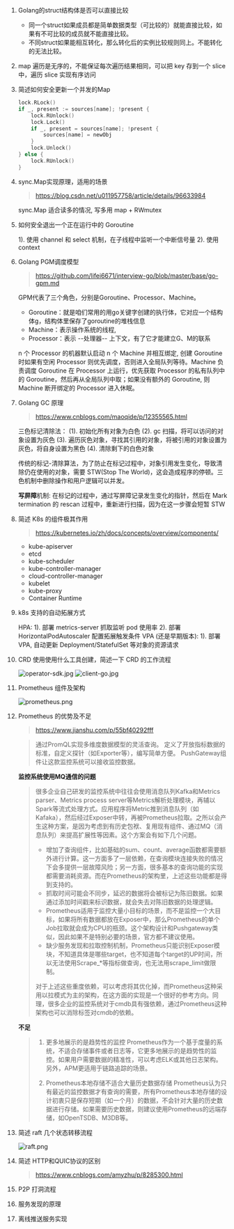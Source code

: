 1. Golang的struct结构体是否可以直接比较

    * 同一个struct如果成员都是简单数据类型（可比较的）就能直接比较，如果有不可比较的成员就不能直接比较。
    * 不同struct如果能相互转化，那么转化后的实例比较规则同上。不能转化的无法比较。

2. map 遍历是无序的，不能保证每次遍历结果相同，可以把 key 存到一个 slice 中，遍历 slice 实现有序访问


2. 简述如何安全更新一个并发的Map

    ``` Go
    lock.RLock()
    if _, present := sources[name]; !present {
        lock.RUnlock()
        lock.Lock()
        if _, present = sources[name]; !present {
            sources[name] = newObj
        }
        lock.Unlock()
    } else {
        lock.RUnlock()
    }
    ```

3. sync.Map实现原理，适用的场景

    > https://blog.csdn.net/u011957758/article/details/96633984

    sync.Map 适合读多的情况, 写多用 map + RWmutex

5. 如何安全退出一个正在运行中的 Goroutine

    1). 使用 channel 和 select 机制，在子线程中监听一个中断信号量
    2). 使用 context

3. Golang PGM调度模型

    > https://github.com/lifei6671/interview-go/blob/master/base/go-gpm.md

    GPM代表了三个角色，分别是Goroutine、Processor、Machine。

    * Goroutine：就是咱们常用的用go关键字创建的执行体，它对应一个结构体g，结构体里保存了goroutine的堆栈信息
    * Machine：表示操作系统的线程,
    * Processor：表示 --处理器-- 上下文，有了它才能建立G、M的联系

    n 个 Processor 的机器默认启动 n 个 Machine 并相互绑定, 创建 Goroutine 时如果有空闲 Processor 则优先调度，否则进入全局队列等待。Machine 负责调度 Goroutine 在 Processor 上运行，优先获取 Processor 的私有队列中的 Goroutine，然后再从全局队列中取；如果没有额外的 Goroutine, 则 Machine 断开绑定的 Processor 进入休眠。

4. Golang GC 原理

    > https://www.cnblogs.com/maoqide/p/12355565.html

    三色标记清除法：
    (1). 初始化所有对象为白色
    (2). gc 扫描，将可以访问的对象设置为灰色
    (3). 遍历灰色对象，寻找其引用的对象，将被引用的对象设置为灰色，将自身设置为黑色
    (4). 清除剩下的白色对象

    传统的标记-清除算法，为了防止在标记过程中，对象引用发生变化，导致清除仍在使用的对象，需要 STW(Stop The World)，这会造成程序的停顿。三色机制中删除操作和用户逻辑可以并发。

    **写屏障**机制: 在标记的过程中，通过写屏障记录发生变化的指针，然后在 Mark termination 的 rescan 过程中，重新进行扫描，因为在这一步骤会短暂 STW

11. 简述 K8s 的组件极其作用

    > https://kubernetes.io/zh/docs/concepts/overview/components/

    * kube-apiserver
    * etcd
    * kube-scheduler
    * kube-controller-manager
    * cloud-controller-manager
    * kubelet
    * kube-proxy
    * Container Runtime

7. k8s 支持的自动拓展方式

    HPA:
    1). 部署 metrics-server 抓取监听 pod 使用率
    2). 部署 HorizontalPodAutoscaler 配置拓展触发条件
    VPA (还是早期版本):
    1). 部署 VPA, 自动更新 Deployment/StatefulSet 等对象的资源请求

8. CRD 使用使用什么工具创建，简述一下 CRD 的工作流程

    ![operator-sdk.jpg](../images/golang-interview/operator-sdk.jpg)
    ![client-go.jpg](../images/golang-interview/client-go.jpg)

10. Prometheus 组件及架构

    ![prometheus.png](../images/golang-interview/prometheus.png)

9. Prometheus 的优势及不足

    > https://www.jianshu.com/p/55bf40292fff

    > 通过PromQL实现多维度数据模型的灵活查询。
    > 定义了开放指标数据的标准，自定义探针（如Exporter等），编写简单方便。
    > PushGateway组件让这款监控系统可以接收监控数据。

    **监控系统使用MQ通信的问题**
    > 很多企业自己研发的监控系统中往往会使用消息队列Kafka和Metrics parser、Metrics process server等Metrics解析处理模块，再辅以Spark等流式处理方式。应用程序将Metric推到消息队列（如Kafaka），然后经过Exposer中转，再被Prometheus拉取。之所以会产生这种方案，是因为考虑到有历史包袱、复用现有组件、通过MQ（消息队列）来提高扩展性等因素。这个方案会有如下几个问题。
    > 
    > - 增加了查询组件，比如基础的sum、count、average函数都需要额外进行计算。这一方面多了一层依赖，在查询模块连接失败的情况下会多提供一层故障风险；另一方面，很多基本的查询功能的实现都需要消耗资源。而在Prometheus的架构里，上述这些功能都是得到支持的。
    > - 抓取时间可能会不同步，延迟的数据将会被标记为陈旧数据。如果通过添加时间戳来标识数据，就会失去对陈旧数据的处理逻辑。
    > - Prometheus适用于监控大量小目标的场景，而不是监控一个大目标，如果将所有数据都放在Exposer中，那么Prometheus的单个Job拉取就会成为CPU的瓶颈。这个架构设计和Pushgateway类似，因此如果不是特别必要的场景，官方都不建议使用。
    > - 缺少服务发现和拉取控制机制，Prometheus只能识别Exposer模块，不知道具体是哪些target，也不知道每个target的UP时间，所以无法使用Scrape_*等指标做查询，也无法用scrape_limit做限制。
    >
    > 对于上述这些重度依赖，可以考虑将其优化掉，而Prometheus这种采用以拉模式为主的架构，在这方面的实现是一个很好的参考方向。同理，很多企业的监控系统对于cmdb具有强依赖，通过Prometheus这种架构也可以消除标签对cmdb的依赖。

    **不足**
    > 1. 更多地展示的是趋势性的监控
    > Prometheus作为一个基于度量的系统，不适合存储事件或者日志等，它更多地展示的是趋势性的监控。如果用户需要数据的精准性，可以考虑ELK或其他日志架构。另外，APM更适用于链路追踪的场景。
    > 
    > 2. Prometheus本地存储不适合大量历史数据存储
    > Prometheus认为只有最近的监控数据才有查询的需要，所有Prometheus本地存储的设计初衷只是保存短期（如一个月）的数据，不会针对大量的历史数据进行存储。如果需要历史数据，则建议使用Prometheus的远端存储，如OpenTSDB、M3DB等。

8. 简述 raft 几个状态转移流程

    ![raft.png](../images/golang-interview/raft.png)

6. 简述 HTTP和QUIC协议的区别

    > https://www.cnblogs.com/amyzhu/p/8285300.html

9. P2P 打洞流程

10. 服务发现的原理

10. 离线推送服务实现